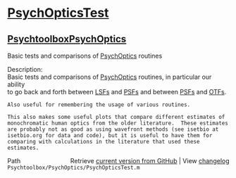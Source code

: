 # [PsychOpticsTest](PsychOpticsTest)
## [Psychtoolbox](Psychtoolbox)[PsychOptics](PsychOptics)

Basic tests and comparisons of [PsychOptics](PsychOptics) routines  
  
Description:  
    Basic tests and comparisons of [PsychOptics](PsychOptics) routines, in particular our ability  
    to go back and forth between [LSFs](LSFs) and [PSFs](PSFs) and between [PSFs](PSFs) and [OTFs](OTFs).  
  
    Also useful for remembering the usage of various routines.  
  
    This also makes some useful plots that compare different estimates of  
    monochromatic human optics from the older literature.  These estimates  
    are probably not as good as using wavefront methods (see isetbio at  
    isetbio.org for data and code), but it is useful to have them for  
    comparing with calculations in the literature that used these estimates.  




<div class="code_header" style="text-align:right;">
  <span style="float:left;">Path&nbsp;&nbsp;</span> <span class="counter">Retrieve <a href=
  "https://raw.github.com/Psychtoolbox-3/Psychtoolbox-3/beta/Psychtoolbox/PsychOptics/PsychOpticsTest.m">current version from GitHub</a> | View <a href=
  "https://github.com/Psychtoolbox-3/Psychtoolbox-3/commits/beta/Psychtoolbox/PsychOptics/PsychOpticsTest.m">changelog</a></span>
</div>
<div class="code">
  <code>Psychtoolbox/PsychOptics/PsychOpticsTest.m</code>
</div>

